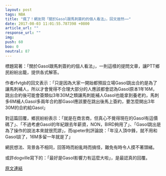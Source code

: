 ```yaml
---
layout: post
tags: NBA
title: "瘋了！網友問「關於Gasol跟馬刺簽約的個人看法」，回文居然⋯⋯"
date: 2017-08-03 11:01:55.787398 +0800
article_url: ""
response_url: ""
img: 
push: 60
boo: 0
neutral: 87
---
```


標題寫著：「關於Gasol跟馬刺簽約的個人看法」，一則這樣的提問文章，讓PTT鄉民紛紛出籠，提供各式解答。

作者rfvtgb的回文表示：「只是因為大家一開始都預設立場Gasol跳出合約是為了讓馬刺補人，所以才會覺得不合理大部分的人應該都會認為Gasol原本1年16M，跳出合約後可能會簽類似3年30M之類讓馬刺能補人Gasol也能拿到養老約，馬刺多6M補人Gasol多兩年合約那Gasol應該要在跳出後馬上簽約，要怎麼開出3年30M的合約給Gasol」

對這篇回覆，鄉民紛紛表示：「就是在商言商，但真心不覺得現在的Gasol有這價碼了」、「不過考慮Gasol的年紀跟去年薪資，NON，BIRD夠用了」、「Gasol跳出是為了操作的說法本來就很荒謬」，而qpeter則評論說：「年沒人頂中鋒，就不用和Gasol談了，16M多留一年就是了」

網民想法、背景各不相同，回答時而紛亂時而搞怪，難免有時令人摸不著頭緒。

或許dogville寫下的：「最好是Gasol影響力有這麼大啦」，是最認真的回覆。

<a href = "https://www.ptt.cc/bbs/NBA/M.1501161027.A.5BC.html">原文連結</a>

